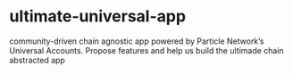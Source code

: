# ultimate-universal-app
 community-driven chain agnostic app powered by Particle Network’s Universal Accounts. Propose features and help us build the ultimade chain abstracted app
